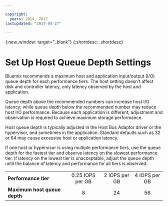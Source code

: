 ```yaml
---

copyright:
  years: 2014, 2017
lastupdated: "2017-04-27"

---
```

{:new_window: target="_blank"}
{:shortdesc: .shortdesc}

# Set Up Host Queue Depth Settings

Bluemix recommends a maximum host and application input/output (I/O) queue depth for each performance tiers. The host setting doesn’t affect disk and controller latency, only latency observed by the host and application.

Queue depth above the recommended numbers can increase host I/O latency; while queue depth below the recommended number may reduce host I/O performance. Because each application is different, adjustment and observation is required to achieve maximum storage performance.

Host queue depth is typically adjusted in the Host Bus Adaptor driver or the hypervisor, and sometimes in the application. Standard defaults such as 32 or 64 may cause excessive host or application latency.

If one host or hypervisor is using multiple performance tiers, use the queue depth for the fastest tier and observe latency on the slowest performance tier. If latency on the lowest tier is unacceptable, adjust the queue depth until the balance of latency and performance for all tiers is observed.

<table align="center">
	<tbody>
		<tr>
			<td><strong>Performance tier</strong></td>
			<td style="text-align: center; vertical-align: middle;">0.25 IOPS per GB</td>
			<td style="text-align: center; vertical-align: middle;">2 IOPS per GB</td>
			<td style="text-align: center; vertical-align: middle;">4 IOPS per GB</td>
		</tr>
		<tr>
			<td><strong>Maximum host queue depth</strong></td>
			<td style="text-align: center; vertical-align: middle;">8</td>
			<td style="text-align: center; vertical-align: middle;">24</td>
			<td style="text-align: center; vertical-align: middle;">56</td>
		</tr>
	</tbody>
</table>
